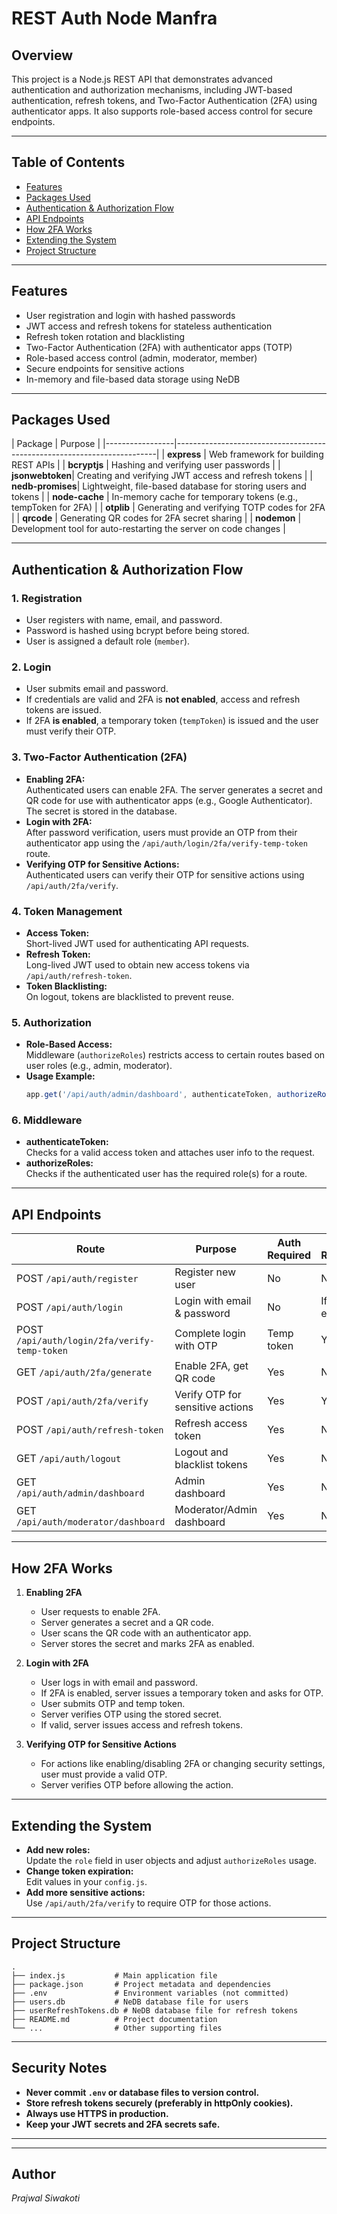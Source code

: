 # REST Auth Node Manfra

## Overview

This project is a Node.js REST API that demonstrates advanced authentication and authorization mechanisms, including JWT-based authentication, refresh tokens, and Two-Factor Authentication (2FA) using authenticator apps. It also supports role-based access control for secure endpoints.

---

## Table of Contents

- [Features](#features)
- [Packages Used](#packages-used)
- [Authentication & Authorization Flow](#authentication--authorization-flow)
- [API Endpoints](#api-endpoints)
- [How 2FA Works](#how-2fa-works)
- [Extending the System](#extending-the-system)
- [Project Structure](#project-structure)

---

## Features

- User registration and login with hashed passwords
- JWT access and refresh tokens for stateless authentication
- Refresh token rotation and blacklisting
- Two-Factor Authentication (2FA) with authenticator apps (TOTP)
- Role-based access control (admin, moderator, member)
- Secure endpoints for sensitive actions
- In-memory and file-based data storage using NeDB

---

## Packages Used

| Package         | 
Purpose                                                                 |
|-----------------|-------------------------------------------------------------------------|
| **express**     | Web framework for building REST APIs                                    |
| **bcryptjs**    | Hashing and verifying user passwords                                    |
| **jsonwebtoken**| Creating and verifying JWT access and refresh tokens                    |
| **nedb-promises**| Lightweight, file-based database for storing users and tokens          |
| **node-cache**  | In-memory cache for temporary tokens (e.g., tempToken for 2FA)          |
| **otplib**      | Generating and verifying TOTP codes for 2FA                             |
| **qrcode**      | Generating QR codes for 2FA secret sharing                              |
| **nodemon**     | Development tool for auto-restarting the server on code changes         |

---

## Authentication & Authorization Flow

### 1. **Registration**
- User registers with name, email, and password.
- Password is hashed using bcrypt before being stored.
- User is assigned a default role (`member`).

### 2. **Login**
- User submits email and password.
- If credentials are valid and 2FA is **not enabled**, access and refresh tokens are issued.
- If 2FA **is enabled**, a temporary token (`tempToken`) is issued and the user must verify their OTP.

### 3. **Two-Factor Authentication (2FA)**
- **Enabling 2FA:**  
  Authenticated users can enable 2FA. The server generates a secret and QR code for use with authenticator apps (e.g., Google Authenticator). The secret is stored in the database.
- **Login with 2FA:**  
  After password verification, users must provide an OTP from their authenticator app using the `/api/auth/login/2fa/verify-temp-token` route.
- **Verifying OTP for Sensitive Actions:**  
  Authenticated users can verify their OTP for sensitive actions using `/api/auth/2fa/verify`.

### 4. **Token Management**
- **Access Token:**  
  Short-lived JWT used for authenticating API requests.
- **Refresh Token:**  
  Long-lived JWT used to obtain new access tokens via `/api/auth/refresh-token`.
- **Token Blacklisting:**  
  On logout, tokens are blacklisted to prevent reuse.

### 5. **Authorization**
- **Role-Based Access:**  
  Middleware (`authorizeRoles`) restricts access to certain routes based on user roles (e.g., admin, moderator).
- **Usage Example:**  
  ```js
  app.get('/api/auth/admin/dashboard', authenticateToken, authorizeRoles(['admin']), ...);

### 6. **Middleware**
- **authenticateToken:**  
  Checks for a valid access token and attaches user info to the request.
- **authorizeRoles:**  
  Checks if the authenticated user has the required role(s) for a route.

---

## API Endpoints

| Route                                      | Purpose                                  | Auth Required | 2FA Required | Role Required      |
|---------------------------------------------|------------------------------------------|---------------|--------------|-------------------|
| POST `/api/auth/register`                   | Register new user                        | No            | No           | No                |
| POST `/api/auth/login`                      | Login with email & password              | No            | If enabled   | No                |
| POST `/api/auth/login/2fa/verify-temp-token`| Complete login with OTP                  | Temp token    | Yes          | No                |
| GET  `/api/auth/2fa/generate`               | Enable 2FA, get QR code                  | Yes           | No           | No                |
| POST `/api/auth/2fa/verify`                 | Verify OTP for sensitive actions         | Yes           | Yes          | No                |
| POST `/api/auth/refresh-token`              | Refresh access token                     | Yes           | No           | No                |
| GET  `/api/auth/logout`                     | Logout and blacklist tokens              | Yes           | No           | No                |
| GET  `/api/auth/admin/dashboard`            | Admin dashboard                          | Yes           | No           | Admin             |
| GET  `/api/auth/moderator/dashboard`        | Moderator/Admin dashboard                | Yes           | No           | Admin/Moderator   |

---

## How 2FA Works

1. **Enabling 2FA**
    - User requests to enable 2FA.
    - Server generates a secret and a QR code.
    - User scans the QR code with an authenticator app.
    - Server stores the secret and marks 2FA as enabled.

2. **Login with 2FA**
    - User logs in with email and password.
    - If 2FA is enabled, server issues a temporary token and asks for OTP.
    - User submits OTP and temp token.
    - Server verifies OTP using the stored secret.
    - If valid, server issues access and refresh tokens.

3. **Verifying OTP for Sensitive Actions**
    - For actions like enabling/disabling 2FA or changing security settings, user must provide a valid OTP.
    - Server verifies OTP before allowing the action.

---

## Extending the System

- **Add new roles:**  
  Update the `role` field in user objects and adjust `authorizeRoles` usage.
- **Change token expiration:**  
  Edit values in your `config.js`.
- **Add more sensitive actions:**  
  Use `/api/auth/2fa/verify` to require OTP for those actions.

---

## Project Structure

```
.
├── index.js           # Main application file
├── package.json       # Project metadata and dependencies
├── .env               # Environment variables (not committed)
├── users.db           # NeDB database file for users
├── userRefreshTokens.db # NeDB database file for refresh tokens
├── README.md          # Project documentation
└── ...                # Other supporting files
```

---

## Security Notes

- **Never commit `.env` or database files to version control.**
- **Store refresh tokens securely (preferably in httpOnly cookies).**
- **Always use HTTPS in production.**
- **Keep your JWT secrets and 2FA secrets safe.**

---


---

## Author

*Prajwal Siwakoti*


